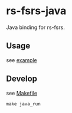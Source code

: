 # rs-fsrs-java

Java binding for rs-fsrs.

## Usage

see [example](./com/example/fsrs/FSRS.java)

## Develop

see [Makefile](./Makefile)

```
make java_run
```
